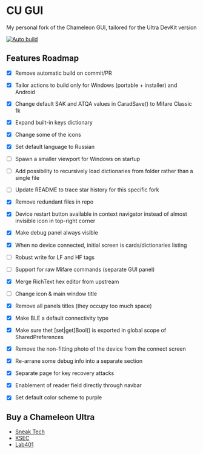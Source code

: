 # CU GUI
My personal fork of the Chameleon GUI, tailored for the Ultra DevKit version

[![Auto build](https://github.com/GameTec-live/ChameleonUltraGUI/actions/workflows/build-app.yml/badge.svg)](https://github.com/GameTec-live/ChameleonUltraGUI/actions/workflows/build-app.yml) 

## Features Roadmap
- [x] Remove automatic build on commit/PR
- [x] Tailor actions to build only for Windows (portable + installer) and Android
- [x] Change default SAK and ATQA values in CaradSave() to Mifare Classic 1k
- [x] Expand built-in keys dictionary
- [x] Change some of the icons
- [x] Set default language to Russian
- [ ] Spawn a smaller viewport for Windows on startup
- [ ] Add possibility to recursively load dictionaries from folder rather than a single file
- [ ] Update README to trace star history for this specific fork
- [x] Remove redundant files in repo
- [x] Device restart button available in context navigator instead of almost invisible icon in top-right corner
- [x] Make debug panel always visible
- [x] When no device connected, initial screen is cards/dictionaries listing
- [ ] Robust write for LF and HF tags
- [ ] Support for raw Mifare commands (separate GUI panel)
- [x] Merge RichText hex editor from upstream
- [ ] Change icon & main window title
- [x] Remove all panels titles (they occupy too much space)
- [x] Make BLE a default connectivity type
- [x] Make sure thet [set|get]Bool() is exported in global scope of SharedPreferences
- [x] Remove the non-fitting photo of the device from the connect screen
- [x] Re-arrane some debug info into a separate section
- [x] Separate page for key recovery attacks
- [x] Enablement of reader field directly through navbar
- [x] Set default color scheme to purple


## Buy a Chameleon Ultra
- [Sneak Tech](https://sneaktechnology.com/product/chameleon-ultra/)
- [KSEC](https://labs.ksec.co.uk/product/proxgrind-chameleon-ultra/)
- [Lab401](https://lab401.com/products/chameleon-ultra)

<!---
## Star History

<a href="https://star-history.com/#GameTec-live/ChameleonUltraGUI&Timeline">
  <picture>
    <source media="(prefers-color-scheme: dark)" srcset="https://api.star-history.com/svg?repos=GameTec-live/ChameleonUltraGUI&type=Timeline&theme=dark" />
    <source media="(prefers-color-scheme: light)" srcset="https://api.star-history.com/svg?repos=GameTec-live/ChameleonUltraGUI&type=Timeline" />
    <img alt="Star History Chart" src="https://api.star-history.com/svg?repos=GameTec-live/ChameleonUltraGUI&type=Timeline" />
  </picture>
</a>
-->
